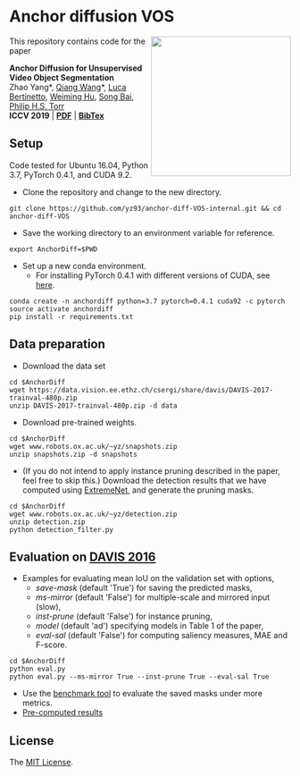 # Anchor diffusion VOS
<img align="right" src="http://www.robots.ox.ac.uk/~yz/img/gif.gif" width="250px" />

This repository contains code for the paper

**Anchor Diffusion for Unsupervised Video Object Segmentation** <br />
Zhao Yang\*, [Qiang Wang](http://www.robots.ox.ac.uk/~qwang/)\*, [Luca Bertinetto](http://www.robots.ox.ac.uk/~luca), [Weiming Hu](https://scholar.google.com/citations?user=Wl4tl4QAAAAJ&hl=en), [Song Bai](http://songbai.site/), [Philip H.S. Torr](http://www.robots.ox.ac.uk/~tvg/) <br />
**ICCV 2019** | **[PDF](https://arxiv.org/abs/1910.10895)** | **[BibTex](bib)** <br />

## Setup
Code tested for Ubuntu 16.04, Python 3.7, PyTorch 0.4.1, and CUDA 9.2.

* Clone the repository and change to the new directory.
```
git clone https://github.com/yz93/anchor-diff-VOS-internal.git && cd anchor-diff-VOS
```
* Save the working directory to an environment variable for reference.
```shell
export AnchorDiff=$PWD
```
* Set up a new conda environment.
    * For installing PyTorch 0.4.1 with different versions of CUDA, see [here](https://pytorch.org/get-started/previous-versions/#via-conda). 
```
conda create -n anchordiff python=3.7 pytorch=0.4.1 cuda92 -c pytorch
source activate anchordiff
pip install -r requirements.txt
```


## Data preparation
- Download the data set
```shell
cd $AnchorDiff
wget https://data.vision.ee.ethz.ch/csergi/share/davis/DAVIS-2017-trainval-480p.zip
unzip DAVIS-2017-trainval-480p.zip -d data
```
* Download pre-trained weights.
```shell
cd $AnchorDiff
wget www.robots.ox.ac.uk/~yz/snapshots.zip
unzip snapshots.zip -d snapshots
```
* (If you do not intend to apply instance pruning described in the paper, feel free to skip this.) Download the detection results that we have computed using [ExtremeNet](https://github.com/xingyizhou/ExtremeNet),
and generate the pruning masks.
```shell
cd $AnchorDiff
wget www.robots.ox.ac.uk/~yz/detection.zip
unzip detection.zip
python detection_filter.py
```

## Evaluation on [DAVIS 2016](https://davischallenge.org/davis2016/code.html)
* Examples for evaluating mean IoU on the validation set with options,
    * *save-mask* (default 'True') for saving the predicted masks,
    * *ms-mirror* (default 'False') for multiple-scale and mirrored input (slow),
    * *inst-prune* (default 'False') for instance pruning,
    * *model* (default 'ad') specifying models in Table 1 of the paper,
    * *eval-sal* (default 'False') for computing saliency measures, MAE and F-score.
```shell
cd $AnchorDiff
python eval.py
python eval.py --ms-mirror True --inst-prune True --eval-sal True
```
* Use the [benchmark tool](https://github.com/davisvideochallenge/davis-matlab) to evaluate the saved masks under more metrics.
* [Pre-computed results](https://www.robots.ox.ac.uk/~yz/val_results.zip)

## License
The [MIT License](https://choosealicense.com/licenses/mit/).
